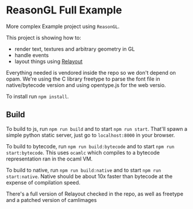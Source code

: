 # ReasonGL Full Example
More complex Example project using `ReasonGL`.

This project is showing how to:
- render text, textures and arbitrary geometry in GL
- handle events
- layout things using [Relayout](https://github.com/jordwalke/ReLayout)

Everything needed is vendored inside the repo so we don't depend on opam. We're using the C library freetype to parse the font file in native/bytecode version and using opentype.js for the web versio.

To install run `npm install`.

## Build

To build to js, run `npm run build` and to start `npm run start`. That'll spawn a simple python static server, just go to `localhost:8000` in your browser.

To build to bytecode, run `npm run build:bytecode` and to start `npm run start:bytecode`. This uses `ocamlc` which compiles to a bytecode representation ran in the ocaml VM.

To build to native, run `npm run build:native` and to start `npm run start:native`.
Native should be about 10x faster than bytecode at the expense of compilation speed.

There's a full version of Relayout checked in the repo, as well as freetype and a patched version of camlimages
